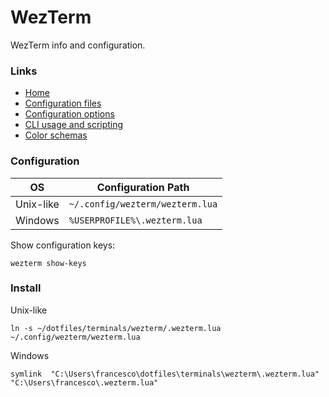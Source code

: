 # WezTerm

WezTerm info and configuration.

### Links

- [Home](https://wezfurlong.org/wezterm/)
- [Configuration files](https://wezfurlong.org/wezterm/config/files.html)
- [Configuration options](https://wezfurlong.org/wezterm/config/lua/config/index.html)
- [CLI usage and scripting](https://wezfurlong.org/wezterm/cli/general.html)
- [Color schemas](https://wezfurlong.org/wezterm/colorschemes/index.html)

### Configuration

| OS        | Configuration Path              |
| --------- | ------------------------------- |
| Unix-like | `~/.config/wezterm/wezterm.lua` |
| Windows   | `%USERPROFILE%\.wezterm.lua`    |

Show configuration keys:

```
wezterm show-keys
```

### Install

Unix-like

```
ln -s ~/dotfiles/terminals/wezterm/.wezterm.lua ~/.config/wezterm/wezterm.lua
```

Windows

```
symlink  "C:\Users\francesco\dotfiles\terminals\wezterm\.wezterm.lua" "C:\Users\francesco\.wezterm.lua"
```

